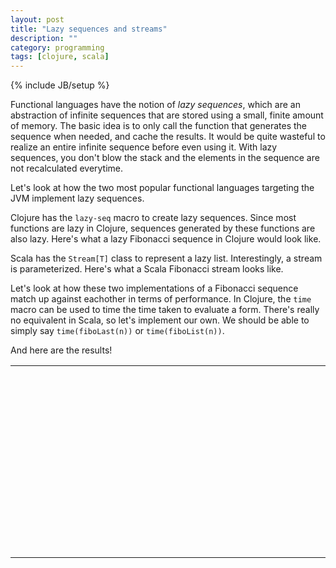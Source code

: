 ```yaml
---
layout: post
title: "Lazy sequences and streams"
description: ""
category: programming
tags: [clojure, scala]
---
```

{% include JB/setup %}

Functional languages have the notion of *lazy sequences*, which are an abstraction of infinite sequences that are stored using a small, finite amount of memory.
The basic idea is to only call the function that generates the sequence when needed, and cache the results.
It would be quite wasteful to realize an entire infinite sequence before even using it.
With lazy sequences, you don't blow the stack and the elements in the sequence are not recalculated everytime.

Let's look at how the two most popular functional languages targeting the JVM implement lazy sequences.

Clojure has the `lazy-seq` macro to create lazy sequences.
Since most functions are lazy in Clojure, sequences generated by these functions are also lazy.
Here's what a lazy Fibonacci sequence in Clojure would look like.

<script src="https://gist.github.com/4364961.js?file=fibo.clj"><!-- Gist  --></script>

Scala has the `Stream[T]` class to represent a lazy list.
Interestingly, a stream is parameterized.
Here's what a Scala Fibonacci stream looks like.

<script src="https://gist.github.com/4364961.js?file=Fibo.scala"><!-- Gist  --></script>

Let's look at how these two implementations of a Fibonacci sequence match up against eachother in terms of performance.
In Clojure, the `time` macro can be used to time the time taken to evaluate a form.
There's really no equivalent in Scala, so let's implement our own.
We should be able to simply say `time(fiboLast(n))` or `time(fiboList(n))`.

<script src="https://gist.github.com/4364961.js?file=Time.scala"><!-- Gist  --></script>

And here are the results!

<style type="text/css">
  #postchart {
    width: 600px;
    height: 300px;
  }
</style>
<table border="0px">
  <tr>
    <td>
      <div id="postchart"></div>
    </td>
  </tr>
</table>

<script src="/assets/js/lazy-sequences-and-streams.js" type="text/javascript">
</script>
